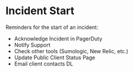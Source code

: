 Incident Start
==============

Reminders for the start of an incident:

* Acknowledge Incident in PagerDuty
* Notify Support
* Check other tools (Sumologic, New Relic, etc.)
* Update Public Client Status Page
* Email client contacts DL
